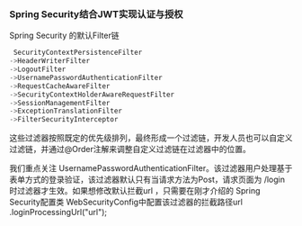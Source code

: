 ### Spring Security结合JWT实现认证与授权

Spring Security 的默认Filter链

```java
 SecurityContextPersistenceFilter
->HeaderWriterFilter
->LogoutFilter
->UsernamePasswordAuthenticationFilter
->RequestCacheAwareFilter
->SecurityContextHolderAwareRequestFilter
->SessionManagementFilter
->ExceptionTranslationFilter
->FilterSecurityInterceptor
```

这些过滤器按照既定的优先级排列，最终形成一个过滤链，开发人员也可以自定义过滤链，并通过@Order注解来调整自定义过滤链在过滤器中的位置。

我们重点关注 UsernamePasswordAuthenticationFilter。该过滤器用户处理基于表单方式的登录验证，该过滤器默认只有当请求方法为Post，请求页面为 /login 时过滤器才生效。如果想修改默认拦截url ，只需要在刚才介绍的 Spring Security配置类 WebSecurityConfig中配置该过滤器的拦截路径url  .loginProcessingUrl("url");